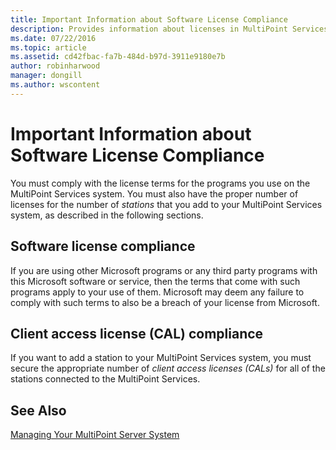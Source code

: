 ```yaml
---
title: Important Information about Software License Compliance
description: Provides information about licenses in MultiPoint Services.
ms.date: 07/22/2016
ms.topic: article
ms.assetid: cd42fbac-fa7b-484d-b97d-3911e9180e7b
author: robinharwood
manager: dongill
ms.author: wscontent
---
```

# Important Information about Software License Compliance
You must comply with the license terms for the programs you use on the MultiPoint Services system. You must also have the proper number of licenses for the number of *stations* that you add to your MultiPoint Services system, as described in the following sections.

## Software license compliance
If you are using other Microsoft programs or any third party programs with this Microsoft software or service, then the terms that come with such programs apply to your use of them. Microsoft may deem any failure to comply with such terms to also be a breach of your license from Microsoft.

## Client access license (CAL) compliance
If you want to add a station to your MultiPoint Services system, you must secure the appropriate number of *client access licenses (CALs)* for all of the stations connected to the MultiPoint Services.

## See Also
[Managing Your MultiPoint Server System](managing-your-multipoint-services-system.md)

